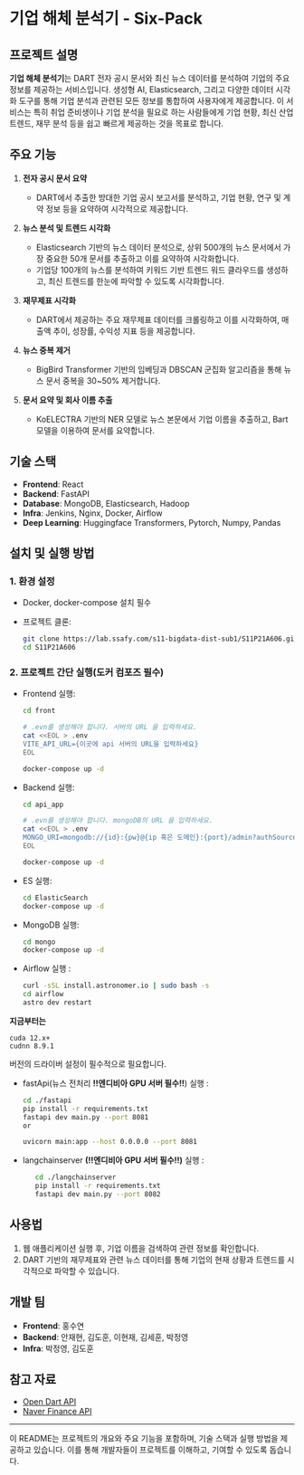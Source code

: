 # 기업 해체 분석기 - Six-Pack

## 프로젝트 설명
**기업 해체 분석기**는 DART 전자 공시 문서와 최신 뉴스 데이터를 분석하여 기업의 주요 정보를 제공하는 서비스입니다. 생성형 AI, Elasticsearch, 그리고 다양한 데이터 시각화 도구를 통해 기업 분석과 관련된 모든 정보를 통합하여 사용자에게 제공합니다. 이 서비스는 특히 취업 준비생이나 기업 분석을 필요로 하는 사람들에게 기업 현황, 최신 산업 트렌드, 재무 분석 등을 쉽고 빠르게 제공하는 것을 목표로 합니다.

## 주요 기능
1. **전자 공시 문서 요약**
   - DART에서 추출한 방대한 기업 공시 보고서를 분석하고, 기업 현황, 연구 및 계약 정보 등을 요약하여 시각적으로 제공합니다.

2. **뉴스 분석 및 트렌드 시각화**
   - Elasticsearch 기반의 뉴스 데이터 분석으로, 상위 500개의 뉴스 문서에서 가장 중요한 50개 문서를 추출하고 이를 요약하여 시각화합니다.
   - 기업당 100개의 뉴스를 분석하여 키워드 기반 트렌드 워드 클라우드를 생성하고, 최신 트렌드를 한눈에 파악할 수 있도록 시각화합니다.

3. **재무제표 시각화**
   - DART에서 제공하는 주요 재무제표 데이터를 크롤링하고 이를 시각화하여, 매출액 추이, 성장률, 수익성 지표 등을 제공합니다.

4. **뉴스 중복 제거**
   - BigBird Transformer 기반의 임베딩과 DBSCAN 군집화 알고리즘을 통해 뉴스 문서 중복을 30~50% 제거합니다.

5. **문서 요약 및 회사 이름 추출**
   - KoELECTRA 기반의 NER 모델로 뉴스 본문에서 기업 이름을 추출하고, Bart 모델을 이용하여 문서를 요약합니다.

## 기술 스택
- **Frontend**: React
- **Backend**: FastAPI
- **Database**: MongoDB, Elasticsearch, Hadoop
- **Infra**: Jenkins, Nginx, Docker, Airflow
- **Deep Learning**: Huggingface Transformers, Pytorch, Numpy, Pandas

## 설치 및 실행 방법
### 1. 환경 설정
   - Docker, docker-compose 설치 필수

   - 프로젝트 클론:
     ```bash
     git clone https://lab.ssafy.com/s11-bigdata-dist-sub1/S11P21A606.git
     cd S11P21A606
     ```

### 2. 프로젝트 간단 실행(도커 컴포즈 필수)
   - Frontend 실행:
     ```bash
     cd front

     # .evn를 생성해야 합니다. 서버의 URL 을 입력하세요.
     cat <<EOL > .env
     VITE_API_URL={이곳에 api 서버의 URL을 입력하세요}
     EOL
     
     docker-compose up -d
     ```
   - Backend 실행:
     ```bash
     cd api_app

     # .evn를 생성해야 합니다. mongoDB의 URL 을 입력하세요.
     cat <<EOL > .env
     MONGO_URI=mongodb://{id}:{pw}@{ip 혹은 도메인}:{port}/admin?authSource=admin
     EOL

     docker-compose up -d
     ```
   - ES 실행:
      ```bash
      cd ElasticSearch
      docker-compose up -d
      ```
   - MongoDB 실행:
      ```bash
      cd mongo
      docker-compose up -d
      ```
   - Airflow 실행 : 
      ```bash
      curl -sSL install.astronomer.io | sudo bash -s
      cd airflow
      astro dev restart

      ```

   **지금부터는**
   ```
   cuda 12.x+
   cudnn 8.9.1
   ```
   버전의 드라이버 설정이 필수적으로 필요합니다. 

   - fastApi(뉴스 전처리 **!!엔디비아 GPU 서버 필수!!**) 실행 : 
      ```bash
      cd ./fastapi
      pip install -r requirements.txt
      fastapi dev main.py --port 8081 
      or

      uvicorn main:app --host 0.0.0.0 --port 8081
      ```
   - langchainserver **(!!엔디비아 GPU 서버 필수!!)** 실행 : 
      ```bash
         cd ./langchainserver
         pip install -r requirements.txt
         fastapi dev main.py --port 8082
      ```

## 사용법
1. 웹 애플리케이션 실행 후, 기업 이름을 검색하여 관련 정보를 확인합니다.
2. DART 기반의 재무제표와 관련 뉴스 데이터를 통해 기업의 현재 상황과 트렌드를 시각적으로 파악할 수 있습니다.


## 개발 팀
- **Frontend**: 홍수연
- **Backend**: 안재현, 김도훈, 이현재, 김세훈, 박정영
- **Infra**: 박정영, 김도훈

## 참고 자료
- [Open Dart API](https://dart.fss.or.kr)
- [Naver Finance API](https://finance.naver.com)

---

이 README는 프로젝트의 개요와 주요 기능을 포함하며, 기술 스택과 실행 방법을 제공하고 있습니다. 이를 통해 개발자들이 프로젝트를 이해하고, 기여할 수 있도록 돕습니다.
